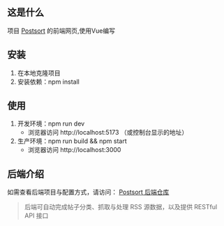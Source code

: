 ## 这是什么
项目 [Postsort](https://github.com/g2nnyS/Postsort) 的前端网页,使用Vue编写

## 安装
1. 在本地克隆项目
2. 安装依赖：npm install

## 使用
1. 开发环境：npm run dev  
   - 浏览器访问 http://localhost:5173 （或控制台显示的地址）
2. 生产环境：npm run build && npm start  
   - 浏览器访问 http://localhost:3000

## 后端介绍
如需查看后端项目与配置方式，请访问：
[Postsort 后端仓库](https://github.com/g2nnyS/Postsort)

> 后端可自动完成帖子分类、抓取与处理 RSS 源数据，以及提供 RESTful API 接口
